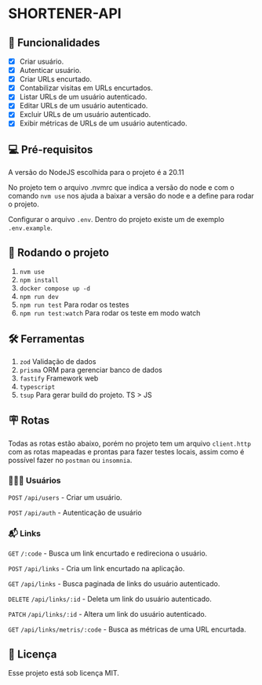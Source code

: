 # SHORTENER-API

## 🎯 Funcionalidades

- [x] Criar usuário.
- [x] Autenticar usuário.
- [x] Criar URLs encurtado.
- [x] Contabilizar visitas em URLs encurtados.
- [x] Listar URLs de um usuário autenticado.
- [x] Editar URLs de um usuário autenticado.
- [x] Excluir URLs de um usuário autenticado.
- [x] Exibir métricas de URLs de um usuário autenticado.

## 💻 Pré-requisitos

A versão do NodeJS escolhida para o projeto é a 20.11

No projeto tem o arquivo .nvmrc que indica a versão do node e com o comando `nvm use` 
nos ajuda a baixar a versão do node e a define para rodar o projeto.

Configurar o arquivo `.env`. Dentro do projeto existe um de exemplo `.env.example`.


## 🚀 Rodando o projeto

1. `nvm use`
2. `npm install`
3. `docker compose up -d`
4. `npm run dev`
5. `npm run test` Para rodar os testes
6. `npm run test:watch` Para rodar os teste em modo watch

## 🛠️ Ferramentas

1. `zod` Validação de dados
2. `prisma` ORM para gerenciar banco de dados
3. `fastify` Framework web
4. `typescript`
5. `tsup` Para gerar build do projeto. TS > JS

## 🪧 Rotas

Todas as rotas estão abaixo, porém no projeto tem um arquivo `client.http` com as 
rotas mapeadas e prontas para fazer testes locais, assim como é possível fazer no `postman` ou `insomnia`.

### 🧛🏻‍♂️ Usuários
`POST` `/api/users` - Criar um usuário.

`POST` `/api/auth` - Autenticação de usuário

### 📬 Links
`GET`    `/:code`  - Busca um link encurtado e redireciona o usuário.

`POST`   `/api/links`  - Cria um link encurtado na aplicação.

`GET`    `/api/links`  - Busca paginada de links do usuário autenticado.

`DELETE` `/api/links/:id`  - Deleta um link do usuário autenticado.

`PATCH`  `/api/links/:id`  - Altera um link do usuário autenticado.

`GET`    `/api/links/metris/:code`  - Busca as métricas de uma URL encurtada.

## 📝 Licença
Esse projeto está sob licença MIT.
